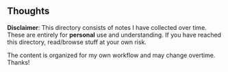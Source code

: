 ## Thoughts

__Disclaimer__: This directory consists of notes I have collected over time. These are entirely for __personal__ use and understanding. If you have reached this directory, read/browse stuff at your own risk.

The content is organized for my own workflow and may change overtime. Thanks!